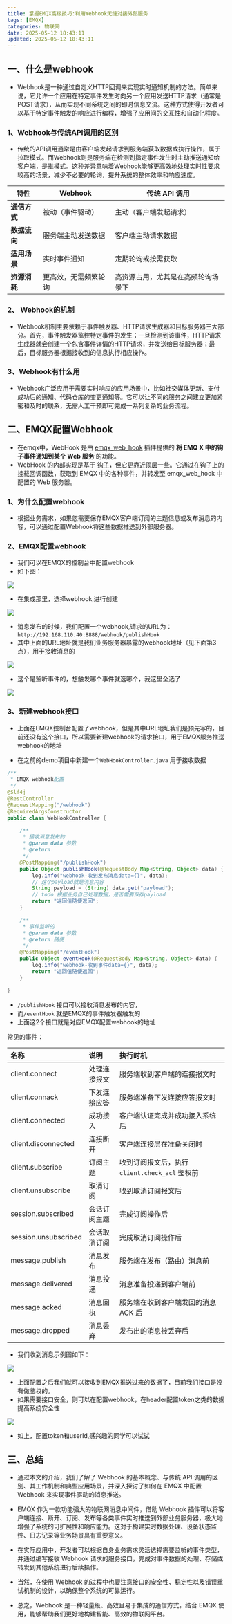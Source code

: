 ```yaml
---
title: 掌握EMQX高级技巧:利用Webhook无缝对接外部服务
tags: [EMQX]
categories: 物联网
date: 2025-05-12 18:43:11
updated: 2025-05-12 18:43:11
---
```


## 一、什么是webhook

- Webhook是一种通过自定义HTTP回调来实现实时通知机制的方法。简单来说，它允许一个应用在特定事件发生时向另一个应用发送HTTP请求（通常是POST请求），从而实现不同系统之间的即时信息交流。这种方式使得开发者可以基于特定事件触发的响应进行编程，增强了应用间的交互性和自动化程度。

### 1、Webhook与传统API调用的区别
- 传统的API调用通常是由客户端发起请求到服务端获取数据或执行操作，属于拉取模式。而Webhook则是服务端在检测到指定事件发生时主动推送通知给客户端，是推模式。这种差异意味着Webhook能够更高效地处理实时性要求较高的场景，减少不必要的轮询，提升系统的整体效率和响应速度。



| **特性**     | **Webhook**          | **传统 API 调用**                  |
| ------------ | -------------------- | ---------------------------------- |
| **通信方式** | 被动（事件驱动）     | 主动（客户端发起请求）             |
| **数据流向** | 服务端主动发送数据   | 客户端主动请求数据                 |
| **适用场景** | 实时事件通知         | 定期轮询或按需获取                 |
| **资源消耗** | 更高效，无需频繁轮询 | 高资源占用，尤其是在高频轮询场景下 |



### 2、 Webhook的机制

- Webhook机制主要依赖于事件触发器、HTTP请求生成器和目标服务器三大部分。首先，事件触发器监控特定事件的发生；一旦检测到该事件，HTTP请求生成器就会创建一个包含事件详情的HTTP请求，并发送给目标服务器；最后，目标服务器根据接收到的信息执行相应操作。



### 3、Webhook有什么用

- Webhook广泛应用于需要实时响应的应用场景中，比如社交媒体更新、支付成功后的通知、代码仓库的变更通知等。它可以让不同的服务之间建立更加紧密和及时的联系，无需人工干预即可完成一系列复杂的业务流程。


## 二、EMQX配置Webhook
- 在emqx中，WebHook 是由 [emqx_web_hook](https://github.com/emqx/emqx-web-hook) 插件提供的 **将 EMQ X 中的钩子事件通知到某个 Web 服务** 的功能。
- WebHook 的内部实现是基于 [钩子](https://docs.emqx.com/zh/emqx/v4.0/advanced/hooks.html)，但它更靠近顶层一些。它通过在钩子上的挂载回调函数，获取到 EMQX 中的各种事件，并转发至 emqx_web_hook 中配置的 Web 服务器。

### 1、为什么配置webhook
- 根据业务需求，如果您需要保存EMQX客户端订阅的主题信息或发布消息的内容，可以通过配置Webhook将这些数据推送到外部服务器。



### 2、EMQX配置webhook
- 我们可以在EMQX的控制台中配置webhook
- 如下图：

![](webhook1.png)

- 在集成那里，选择webhook,进行创建

![](webhook2.png)

- 消息发布的时候，我们配置一个webhook,请求的URL为：`http://192.168.110.40:8888/webhook/publishHook`
- 其中上面的URL地址就是我们业务服务器暴露的webhook地址（见下面第3点），用于接收消息的

![](webhook3.png)

- 这个是监听事件的，想触发哪个事件就选哪个，我这里全选了


![](webhook4.png)

### 3、新建webhook接口

- 上面在EMQX控制台配置了webhook，但是其中URL地址我们是预先写的，目前还没有这个接口，所以需要新建webhook的请求接口，用于EMQX服务推送webhook的地址

- 在之前的demo项目中新建一个`WebHookController.java` 用于接收数据

```java
/**
 * EMQX webhook配置
 */
@Slf4j
@RestController
@RequestMapping("/webhook")
@RequiredArgsConstructor
public class WebHookController {

    /**
     * 接收消息发布的
     * @param data 参数
     * @return
     */
    @PostMapping("/publishHook")
    public Object publishHook(@RequestBody Map<String, Object> data) {
        log.info("webhook-收到发布消息data={}", data);
        // 这个payload就是消息内容
        String payload = (String) data.get("payload");
        // todo 根据业务自己处理数据，是否需要保存payload
        return "返回值随便返回";
    }

    /**
     * 事件监听的
     * @param data 参数
     * @return 随便
     */
    @PostMapping("/eventHook")
    public Object eventHook(@RequestBody Map<String, Object> data) {
        log.info("webhook-收到事件data={}", data);
        return "返回值随便返回";
    }

}
```

- `/publishHook` 接口可以接收消息发布的内容，
- 而`/eventHook` 就是EMQX的事件触发器触发的
- 上面这2个接口就是对应EMQX配置webhook的地址

常见的事件：

| 名称                 | 说明         | 执行时机                                       |
| :------------- | :----------- | :---------------------------------------- |
| client.connect       | 处理连接报文 | 服务端收到客户端的连接报文时                   |
| client.connack       | 下发连接应答 | 服务端准备下发连接应答报文时                   |
| client.connected     | 成功接入     | 客户端认证完成并成功接入系统后                 |
| client.disconnected  | 连接断开     | 客户端连接层在准备关闭时                       |
| client.subscribe     | 订阅主题     | 收到订阅报文后，执行 `client.check_acl` 鉴权前 |
| client.unsubscribe   | 取消订阅     | 收到取消订阅报文后                             |
| session.subscribed   | 会话订阅主题 | 完成订阅操作后                                 |
| session.unsubscribed | 会话取消订阅 | 完成取消订阅操作后                             |
| message.publish      | 消息发布     | 服务端在发布（路由）消息前                     |
| message.delivered    | 消息投递     | 消息准备投递到客户端前                         |
| message.acked        | 消息回执     | 服务端在收到客户端发回的消息 ACK 后            |
| message.dropped      | 消息丢弃     | 发布出的消息被丢弃后                           |


- 我们收到消息示例图如下：

![](webhook5.png)

- 上面配置之后我们就可以接收到EMQX推送过来的数据了，目前我们接口是没有做鉴权的。
- 如果需要接口安全，则可以在配置webhook，在header配置token之类的数据提高系统安全性


![](webhook6.png)

- 如上，配置token和userId,感兴趣的同学可以试试



## 三、总结

- 通过本文的介绍，我们了解了 Webhook 的基本概念、与传统 API 调用的区别、其工作机制和典型应用场景，并深入探讨了如何在 EMQX 中配置 Webhook 来实现事件驱动的消息推送。

- EMQX 作为一款功能强大的物联网消息中间件，借助 Webhook 插件可以将客户端连接、断开、订阅、发布等各类事件实时推送到外部业务服务器，极大地增强了系统的可扩展性和响应能力。这对于构建实时数据处理、设备状态监控、日志记录等业务场景具有重要意义。

- 在实际应用中，开发者可以根据自身业务需求灵活选择需要监听的事件类型，并通过编写接收 Webhook 请求的服务接口，完成对事件数据的处理、存储或转发到其他系统进行后续操作。

- 当然，在使用 Webhook 的过程中也要注意接口的安全性、稳定性以及错误重试机制的设计，以确保整个系统的可靠运行。

- 总之，Webhook 是一种轻量级、高效且易于集成的通信方式，结合 EMQX 使用，能够帮助我们更好地构建智能、高效的物联网平台。